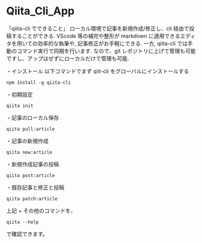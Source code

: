 # Qiita_Cli_App
「qiita-cli でできること」
ローカル環境で記事を新規作成/修正し、cli 経由で投稿することができる.
VScode 等の補完や整形が markdown に適用できるエディタを用いての効率的な執筆や, 記事修正がお手軽にできる.
一方, qiita-cli では手動のコマンド実行で同期を行います. なので、git レポジトリに上げて管理も可能ですし、アップはぜずにローカルだけで管理も可能.

・インストール
以下コマンドでまず qiit-cli をグローバルにインストールする
```
npm install -g qiita-cli
```
・初期設定
```
qiita init
```
・記事のローカル保存
```
qiita pull:article
```
・記事の新規作成
```
qiita new:article
```
・新規作成記事の投稿
```
qiita post:article
```
・既存記事と修正と投稿
```
qiita patch:article
```
上記 + その他のコマンドを、
```
qiita --help
```
で確認できます。
